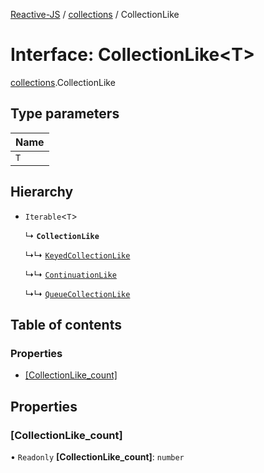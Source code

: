 [Reactive-JS](../README.md) / [collections](../modules/collections.md) / CollectionLike

# Interface: CollectionLike<T\>

[collections](../modules/collections.md).CollectionLike

## Type parameters

| Name |
| :------ |
| `T` |

## Hierarchy

- `Iterable`<`T`\>

  ↳ **`CollectionLike`**

  ↳↳ [`KeyedCollectionLike`](collections.KeyedCollectionLike.md)

  ↳↳ [`ContinuationLike`](concurrent.ContinuationLike.md)

  ↳↳ [`QueueCollectionLike`](utils.QueueCollectionLike.md)

## Table of contents

### Properties

- [[CollectionLike\_count]](collections.CollectionLike.md#[collectionlike_count])

## Properties

### [CollectionLike\_count]

• `Readonly` **[CollectionLike\_count]**: `number`
